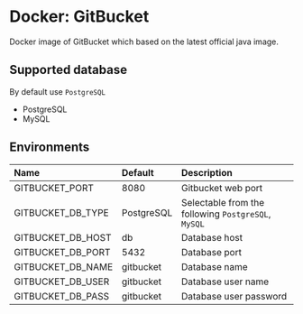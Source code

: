 # Docker: GitBucket

Docker image of GitBucket which based on the latest official java image.

## Supported database
By default use `PostgreSQL`

- PostgreSQL
- MySQL

## Environments

|Name|Default|Description|
|:---|:------|:----------|
|GITBUCKET_PORT|8080|Gitbucket web port|
|GITBUCKET_DB_TYPE|PostgreSQL|Selectable from the following `PostgreSQL`, `MySQL`|
|GITBUCKET_DB_HOST|db|Database host|
|GITBUCKET_DB_PORT|5432|Database port|
|GITBUCKET_DB_NAME|gitbucket|Database name|
|GITBUCKET_DB_USER|gitbucket|Database user name|
|GITBUCKET_DB_PASS|gitbucket|Database user password|